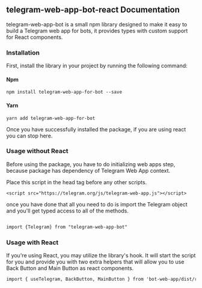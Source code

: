## telegram-web-app-bot-react Documentation 

telegram-web-app-bot is a small npm library designed to make it easy to build a Telegram web app for bots, it provides types with custom support for React components.  

### Installation
First, install the  library in your project by running the following command: 
 
 #### Npm
`npm install telegram-web-app-for-bot --save`

#### Yarn
`yarn add telegram-web-app-for-bot `

Once you have successfully installed the package, if you are using react you can stop here.

### Usage without React
Before using the package, you have to do initializing web apps step, because package has dependency of Telegram Web App context.

Place this script in the head tag before any other scripts.
```
<script src="https://telegram.org/js/telegram-web-app.js"></script>
```

once you have done that all you need to do is import the Telegram object and you'll get typed access to all of the methods.

```md

import {Telegram} from "telegram-web-app-bot"
```
### Usage with React
If you're using React, you may utilize the library's hook. It will start the script for you and provide you with two extra helpers that will allow you to use Back Button and Main Button as react components.


```md
import { useTelegram, BackButton, MainButton } from 'bot-web-app/dist/reactjs';
```